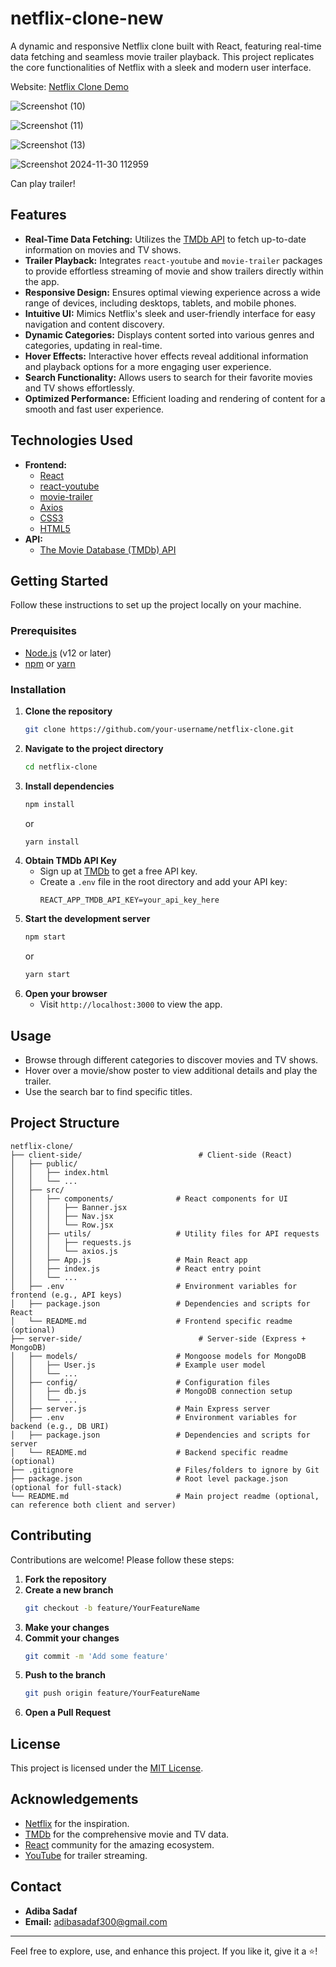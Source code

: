 ﻿# netflix-clone-new

A dynamic and responsive Netflix clone built with React, featuring real-time data fetching and seamless movie trailer playback. This project replicates the core functionalities of Netflix with a sleek and modern user interface.


Website: [Netflix Clone Demo](https://netflix-clone-b04c1-61e38.web.app)

![Screenshot (10)](https://github.com/user-attachments/assets/c4104a7e-c9b3-4f24-92a8-fd1132675626)

![Screenshot (11)](https://github.com/user-attachments/assets/23382b21-a5d6-4e03-9aec-12e7a9e7a2a0)

![Screenshot (13)](https://github.com/user-attachments/assets/8cbd5d29-a96b-4e2b-beed-f1a232499af0)

![Screenshot 2024-11-30 112959](https://github.com/user-attachments/assets/3a20fcaf-fd6b-456b-b0df-3ad20d592b17)

Can play trailer!




## Features

- **Real-Time Data Fetching:** Utilizes the [TMDb API](https://www.themoviedb.org/documentation/api) to fetch up-to-date information on movies and TV shows.
- **Trailer Playback:** Integrates `react-youtube` and `movie-trailer` packages to provide effortless streaming of movie and show trailers directly within the app.
- **Responsive Design:** Ensures optimal viewing experience across a wide range of devices, including desktops, tablets, and mobile phones.
- **Intuitive UI:** Mimics Netflix's sleek and user-friendly interface for easy navigation and content discovery.
- **Dynamic Categories:** Displays content sorted into various genres and categories, updating in real-time.
- **Hover Effects:** Interactive hover effects reveal additional information and playback options for a more engaging user experience.
- **Search Functionality:** Allows users to search for their favorite movies and TV shows effortlessly.
- **Optimized Performance:** Efficient loading and rendering of content for a smooth and fast user experience.

## Technologies Used

- **Frontend:**
  - [React](https://reactjs.org/)
  - [react-youtube](https://www.npmjs.com/package/react-youtube)
  - [movie-trailer](https://www.npmjs.com/package/movie-trailer)
  - [Axios](https://axios-http.com/)
  - [CSS3](https://developer.mozilla.org/en-US/docs/Web/CSS)
  - [HTML5](https://developer.mozilla.org/en-US/docs/Web/HTML)
- **API:**
  - [The Movie Database (TMDb) API](https://www.themoviedb.org/documentation/api)

## Getting Started

Follow these instructions to set up the project locally on your machine.

### Prerequisites

- [Node.js](https://nodejs.org/en/) (v12 or later)
- [npm](https://www.npmjs.com/) or [yarn](https://yarnpkg.com/)

### Installation

1. **Clone the repository**
   ```bash
   git clone https://github.com/your-username/netflix-clone.git
   ```
2. **Navigate to the project directory**
   ```bash
   cd netflix-clone
   ```
3. **Install dependencies**
   ```bash
   npm install
   ```
   or
   ```bash
   yarn install
   ```
4. **Obtain TMDb API Key**
   - Sign up at [TMDb](https://www.themoviedb.org/) to get a free API key.
   - Create a `.env` file in the root directory and add your API key:
     ```
     REACT_APP_TMDB_API_KEY=your_api_key_here
     ```
5. **Start the development server**
   ```bash
   npm start
   ```
   or
   ```bash
   yarn start
   ```
6. **Open your browser**
   - Visit `http://localhost:3000` to view the app.

## Usage

- Browse through different categories to discover movies and TV shows.
- Hover over a movie/show poster to view additional details and play the trailer.
- Use the search bar to find specific titles.
  
## Project Structure

```
netflix-clone/
├── client-side/                          # Client-side (React)
│   ├── public/
│   │   ├── index.html
│   │   └── ...
│   ├── src/
│   │   ├── components/              # React components for UI
│   │   │   ├── Banner.jsx
│   │   │   ├── Nav.jsx
│   │   │   └── Row.jsx
│   │   ├── utils/                   # Utility files for API requests
│   │   │   ├── requests.js
│   │   │   └── axios.js
│   │   ├── App.js                   # Main React app
│   │   ├── index.js                 # React entry point
│   │   └── ...
│   ├── .env                         # Environment variables for frontend (e.g., API keys)
│   ├── package.json                 # Dependencies and scripts for React
│   └── README.md                    # Frontend specific readme (optional)
├── server-side/                          # Server-side (Express + MongoDB)
│   ├── models/                      # Mongoose models for MongoDB
│   │   ├── User.js                  # Example user model
│   │   └── ...
│   ├── config/                      # Configuration files
│   │   ├── db.js                    # MongoDB connection setup
│   │   └── ...
│   ├── server.js                    # Main Express server
│   ├── .env                         # Environment variables for backend (e.g., DB URI)
│   ├── package.json                 # Dependencies and scripts for server
│   └── README.md                    # Backend specific readme (optional)
├── .gitignore                       # Files/folders to ignore by Git
├── package.json                     # Root level package.json (optional for full-stack)
└── README.md                        # Main project readme (optional, can reference both client and server)

```

## Contributing

Contributions are welcome! Please follow these steps:

1. **Fork the repository**
2. **Create a new branch**
   ```bash
   git checkout -b feature/YourFeatureName
   ```
3. **Make your changes**
4. **Commit your changes**
   ```bash
   git commit -m 'Add some feature'
   ```
5. **Push to the branch**
   ```bash
   git push origin feature/YourFeatureName
   ```
6. **Open a Pull Request**

## License

This project is licensed under the [MIT License](LICENSE).

## Acknowledgements

- [Netflix](https://www.netflix.com/) for the inspiration.
- [TMDb](https://www.themoviedb.org/) for the comprehensive movie and TV data.
- [React](https://reactjs.org/) community for the amazing ecosystem.
- [YouTube](https://www.youtube.com/) for trailer streaming.

## Contact

- **Adiba Sadaf**
- **Email:** adibasadaf300@gmail.com

---

Feel free to explore, use, and enhance this project. If you like it, give it a ⭐️!

